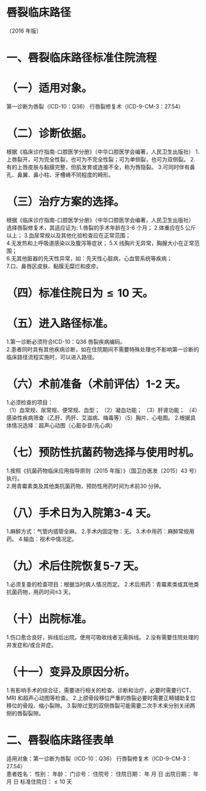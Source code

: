 # 唇裂临床路径  
（2016 年版）  
# 一、唇裂临床路径标准住院流程  
# （一）适用对象。  
第一诊断为唇裂（ICD-10：Q36） 行唇裂修复术（ICD-9-CM-3：27.54）  
# （二）诊断依据。  
根据《临床诊疗指南-口腔医学分册》（中华口腔医学会编著，人民卫生出版社）           1.上唇裂开，可为完全性裂，也可为不完全性裂；可为单侧裂，也可为双侧裂。 2.有的上唇皮肤与黏膜完整，但肌发育或连接不全，称为唇隐裂。 3.可同时伴有鼻孔、鼻翼、鼻小柱、牙槽嵴不同程度的畸形。  
# （三）治疗方案的选择。  
根据《临床诊疗指南-口腔医学分册》（中华口腔医学会编著，人民卫生出版社）  
选择唇裂修复术，其适应证为:          1.唇裂的手术年龄在3-6 个月； 2.体重应在5 公斤以上； 3.血尿常规以及其他化验检查应在正常范围；  
4.无发热和上呼吸道感染以及腹泻等症状； 5.X 线胸片无异常，胸腺大小在正常范围；  
6.无其他脏器的先天性异常，如：先天性心脏病，心血管系统等疾病；  
7.口、鼻唇区皮肤、黏膜无糜烂和皮疹。  
# （四）标准住院日为${\leqslant}10$ 天。  
# （五）进入路径标准。  
1.第一诊断必须符合ICD-10：Q36 唇裂疾病编码。  
2.患者同时具有其他疾病诊断，如在住院期间不需要特殊处理也不影响第一诊断的临床路径流程实施时，可以进入路径。  
# （六）术前准备（术前评估）1-2 天。  
1.必须检查的项目：  
（1）血常规、尿常规、便常规、血型； （2）凝血功能； （3）肝肾功能； （4）感染性疾病筛查（乙肝、丙肝、艾滋病、梅毒等）（5）胸片、心电图。 2.根据具体情况选择：超声心动图（心脏杂音/先心病）  
# （七）预防性抗菌药物选择与使用时机。  
1.按照《抗菌药物临床应用指导原则（2015 年版）》（国卫办医发〔2015〕43 号）执行。  
2.用青霉素类及其他类抗菌药物，预防性用药时间为术前30 分钟。  
# （八）手术日为入院第3-4 天。  
1.麻醉方式：气管内插管全麻。             2.手术内固定物：无。    3.术中用药：麻醉常规用药。     4.输血：视术中情况定。  
# （九）术后住院恢复5-7 天。  
1.必须复查的检查项目：根据当时病人情况而定。 2.术后用药：青霉素类或其他类抗菌药物，用药时间≤3 天。  
# （十）出院标准。  
1.伤口愈合良好，拆线后出院。使用可吸收线者无需拆线。 2.没有需要住院处理的并发症和/或合并症。  
# （十一）变异及原因分析。  
1.有影响手术的综合征，需要进行相关的检查、诊断和治疗，必要时需要行CT、MRI 和超声心动图等检查。 2.上颌骨段移位严重的唇裂必要时需要正畸辅助复位移位的骨段、缩小裂隙。 3.裂隙过宽的双侧唇裂可能需要二次手术来分别关闭两侧的唇裂裂隙。  
# 二、唇裂临床路径表单  
适用对象：第一诊断为唇裂（ICD-10：Q36） 行唇裂修复术（ICD-9-CM-3：27.54）  
患者姓名：           性别：    年龄：    门诊号：       住院号：       住院日期：   年  月  日    出院日期：   年  月   日     标准住院日：${\leqslant}10$ 天  
